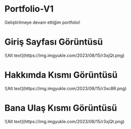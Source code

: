 # Portfolio-V1
Geliştirilmeye devam ettiğim portfolio!

<h1>Giriş Sayfası Görüntüsü</h1>
![Alt text](https://img.imgyukle.com/2023/08/15/r3xjQt.png)
<br />
<h1>Hakkımda Kısmı Görüntüsü</h1>
![Alt text](https://img.imgyukle.com/2023/08/15/r3xc8R.png)
<br />
<h1>Bana Ulaş Kısmı Görüntüsü</h1>
![Alt text](https://img.imgyukle.com/2023/08/15/r3xjQt.png)
